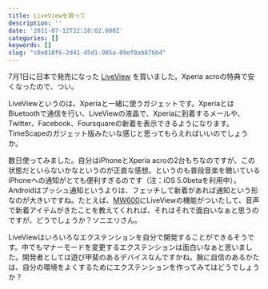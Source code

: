 ```yaml
---
title: LiveViewを買って
description: ''
date: '2011-07-12T22:28:02.000Z'
categories: []
keywords: []
slug: "c0e810f6-2d41-45d1-905a-09ef0ab876b4"
---
```

7月1日に日本で発売になった [LiveView](http://www.sonyericsson.co.jp/product/accessories/liveview/index.html) を買いました。Xperia acroの特典で安くなったので、つい。

LiveViewというのは、Xperiaと一緒に使うガジェットです。XperiaとはBluetoothで通信を行い、LiveViewの液晶で、Xperiaに到着するメールや、Twitter、Facebook、Foursquareの新着を表示できるようになります。TimeScapeのガジェット版みたいな感じと思ってもらえればいいのでしょうか。

数日使ってみました。自分はiPhoneとXperia acroの2台もちなのですが、この状態だといらないかなというのが正直な感想。というのも普段音楽を聴いているiPhoneへの通知がとても便利すぎるのです（注：iOS 5.0betaを利用中）。Androidはプッシュ通知というよりは、フェッチして新着があれば通知という形なのが大きいですね。たとえば、[MW600](http://www.sonyericsson.co.jp/product/accessories/mw600/index.html)にLiveViewの機能がついたして、音声で新着アイテムがきたことを教えてくれれば、それはそれで面白いなぁと思うのですが、どうでしょうか？ソニエリさん。

LiveViewはいろいろなエクステンションを自分で開発することができるそうです。中でもマナーモードを変更するエクステンションは面白いなぁと思いました。開発者としては遊び甲斐のあるデバイスなんですかね。腕に自信のあるかたは、自分の環境をよくするためにエクステンションを作ってみてはどうでしょうか？